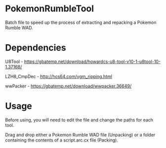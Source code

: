 # PokemonRumbleTool
Batch file to speed up the process of extracting and repacking a Pokemon Rumble WAD.

# Dependencies
U8Tool - https://gbatemp.net/download/howardcs-u8-tool-v10-1-u8tool-10-1.37168/ 

LZH8_CmpDec - http://hcs64.com/vgm_ripping.html

wwPacker - https://gbatemp.net/download/wwpacker.36649/

# Usage
Before using, you will need to edit the file and change the paths for each tool.  

Drag and drop either a Pokemon Rumble WAD file (Unpacking) or a folder containing the contents of a script.arc.cx file (Packing).
